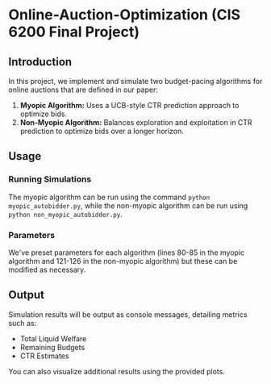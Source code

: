 # Online-Auction-Optimization (CIS 6200 Final Project)

## Introduction

In this project, we implement and simulate two budget-pacing algorithms for online auctions that are defined in our paper:

1. **Myopic Algorithm:** Uses a UCB-style CTR prediction approach to optimize bids.
2. **Non-Myopic Algorithm:** Balances exploration and exploitation in CTR prediction to optimize bids over a longer horizon.

## Usage

### Running Simulations

The myopic algorithm can be run using the command ```python myopic_autobidder.py```, while the non-myopic algorithm can be run using ```python non_myopic_autobidder.py```.

### Parameters

We've preset parameters for each algorithm (lines 80-85 in the myopic algorithm and 121-126 in the non-myopic algorithm) but these can be modified as necessary.

## Output

Simulation results will be output as console messages, detailing metrics such as:

- Total Liquid Welfare
- Remaining Budgets
- CTR Estimates

You can also visualize additional results using the provided plots.
